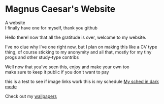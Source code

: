 # Magnus Caesar's Website
A website   
I finally have one for myself, thank you github   

Hello there! now that all the gratitude is over, welcome to my website.

I've no clue why I've one right now, but I plan on making this like a CV type thing, of course sticking to my anonymity and all that, mostly for my tiny progs and other study-type contribs

Well now that you've seen this, enjoy and make your own too   
make sure to keep it public if you don't want to pay


this is a test to see if image links work
this is my schedule [My sched in dark mode](https://magnuscaesar.github.io/sched-dark)

Check out my [wallpapers](https://magnuscaesar.github.io/wall-dir)
